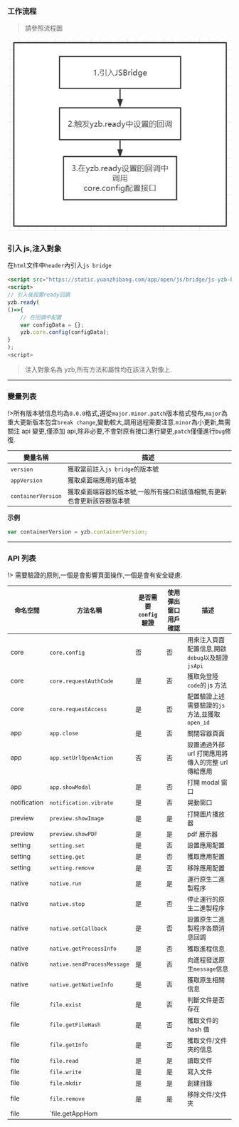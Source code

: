 ### 工作流程

> 請參照流程圖

![](../images/screenshot_1654686997675.png)

### 引入 js,注入對象

在`html`文件中`header`內引入`js bridge`

```html
<script src="https://static.yuanzhibang.com/app/open/js/bridge/js-yzb-bridge-v0.0.35.js"></script>
<script>
// 引入後設置ready回調
yzb.ready(
()=>{
    // 在回調中配置
    var configData = {};
    yzb.core.config(configData);
}
);
<script>
```

> 注入對象名為 yzb,所有方法和屬性均在該注入對像上.

---

### 變量列表

!>所有版本號信息均為`0.0.0`格式,遵從`major.minor.patch`版本格式發布,`major`為重大更新版本包含`break change`,變動較大,調用過程需要注意.`minor`為小更新,無需關注 api 變更,僅添加 api,除非必要,不會對原有接口進行變更,`patch`僅僅進行`bug`修復.

| 變量名稱           | 描述                                                                     |
| ------------------ | ------------------------------------------------------------------------ |
| `version`          | 獲取當前註入`js bridge`的版本號                                          |
| `appVersion`       | 獲取桌面端應用的版本號                                                   |
| `containerVersion` | 獲取桌面端容器的版本號,一般所有接口和該值相關,有更新也會更新該容器版本號 |

**示例**

```javascript
var containerVersion = yzb.containerVersion;
```

---

### API 列表

!> 需要驗證的原則,一個是會影響頁面操作,一個是會有安全疑慮.

| 命名空間     | 方法名稱                    | 是否需要`config`驗證 | 使用彈出窗口用戶確認 | 描述                                               |
| ------------ | --------------------------- | -------------------- | -------------------- | -------------------------------------------------- |
| core         | `core.config`               | 否                   | 否                   | 用來注入頁面配置信息,開啟`debug`以及驗證`jsApi`    |
| core         | `core.requestAuthCode`      | 是                   | 否                   | 獲取免登陸`code`的 js 方法                         |
| core         | `core.requestAccess`        | 是                   | 否                   | 配置驗證上述需要驗證的`js`方法,並獲取`open_id`     |
| app          | `app.close`                 | 是                   | 否                   | 關閉容器頁面                                       |
| app          | `app.setUrlOpenAction`      | 否                   | 否                   | 設置通過外部 url 打開應用將傳入的完整 url 傳給應用 |
| app          | `app.showModal`             | 是                   | 否                   | 打開 modal 窗口                                    |
| notification | `notification.vibrate`      | 是                   | 否                   | 晃動窗口                                           |
| preview      | `preview.showImage`         | 是                   | 是                   | 打開圖片播放器                                     |
| preview      | `preview.showPDF`           | 是                   | 是                   | pdf 展示器                                         |
| setting      | `setting.set`               | 是                   | 否                   | 設置應用配置                                       |
| setting      | `setting.get`               | 是                   | 否                   | 獲取應用配置                                       |
| setting      | `setting.remove`            | 是                   | 否                   | 移除應用配置                                       |
| native       | `native.run`                | 是                   | 是                   | 運行原生二進製程序                                 |
| native       | `native.stop`               | 是                   | 否                   | 停止運行的原生二進製程序                           |
| native       | `native.setCallback`        | 是                   | 否                   | 設置原生二進製程序各類消息回調                     |
| native       | `native.getProcessInfo`     | 是                   | 否                   | 獲取進程信息                                       |
| native       | `native.sendProcessMessage` | 是                   | 否                   | 向進程發送原生`message`信息                        |
| native       | `native.getNativeInfo`      | 是                   | 否                   | 獲取原生相關信息                                   |
| file         | `file.exist`                | 是                   | 否                   | 判斷文件是否存在                                   |
| file         | `file.getFileHash`          | 是                   | 否                   | 獲取文件的 hash 值                                 |
| file         | `file.getInfo`              | 是                   | 否                   | 獲取文件/文件夾的信息                              |
| file         | `file.read`                 | 是                   | 是                   | 讀取文件                                           |
| file         | `file.write`                | 是                   | 是                   | 寫入文件                                           |
| file         | `file.mkdir`                | 是                   | 是                   | 創建目錄                                           |
| file         | `file.remove`               | 是                   | 是                   | 移除文件/文件夾                                    |
| file         | `file.getAppHom             |
